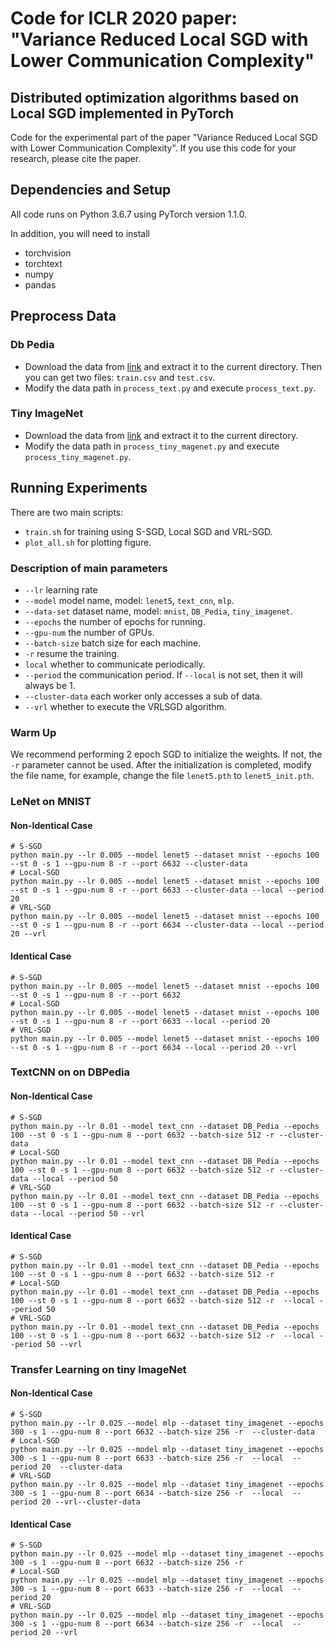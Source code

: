 # Code for ICLR 2020 paper: "Variance Reduced Local SGD with Lower Communication Complexity"

## Distributed optimization algorithms based on Local SGD implemented in PyTorch

Code for the experimental part of the paper "Variance Reduced Local SGD with Lower Communication Complexity".
If you use this code for your research, please cite the paper.

## Dependencies and Setup

All code runs on Python 3.6.7 using PyTorch version 1.1.0.

In addition, you will need to install

- torchvision
- torchtext
- numpy
- pandas

## Preprocess Data

### Db Pedia

- Download the data from [link](https://drive.google.com/uc?export=download&id=0Bz8a_Dbh9QhbQ2Vic1kxMmZZQ1k) and extract it to the current directory. Then you can get two files: `train.csv` and `test.csv`.
- Modify the data path in `process_text.py` and execute `process_text.py`.

### Tiny ImageNet

- Download the data from [link](https://tiny-imagenet.herokuapp.com/) and extract it to the current directory. 
- Modify the data path in `process_tiny_magenet.py` and execute `process_tiny_magenet.py`.

## Running Experiments
There are two main scripts:
- `train.sh` for training using S-SGD, Local SGD and VRL-SGD.
- `plot_all.sh` for plotting figure.

### Description of main parameters
- `--lr` learning rate
- `--model` model name, model: `lenet5`, `text_cnn`, `mlp`.
- `--data-set` dataset name, model: `mnist`, `DB_Pedia`, `tiny_imagenet`.
- `--epochs` the number of epochs for running.
- `--gpu-num` the number of GPUs.
- `--batch-size` batch size for each machine.
- `-r` resume the training.
- `local` whether to communicate periodically.
- `--period` the communication period. If `--local` is not set, then it will always be 1.
- `--cluster-data`  each worker only accesses a sub of data.
- `--vrl` whether to execute the VRLSGD algorithm.

### Warm Up
We recommend performing 2 epoch SGD to initialize the weights. If not, the `-r` parameter cannot be used. After the initialization is completed, modify the file name, for example, change the file `lenet5.pth` to `lenet5_init.pth`.

### LeNet on MNIST

#### Non-Identical Case

``` 
# S-SGD
python main.py --lr 0.005 --model lenet5 --dataset mnist --epochs 100  --st 0 -s 1 --gpu-num 8 -r --port 6632 --cluster-data
# Local-SGD
python main.py --lr 0.005 --model lenet5 --dataset mnist --epochs 100  --st 0 -s 1 --gpu-num 8 -r --port 6633 --cluster-data --local --period 20
# VRL-SGD
python main.py --lr 0.005 --model lenet5 --dataset mnist --epochs 100  --st 0 -s 1 --gpu-num 8 -r --port 6634 --cluster-data --local --period 20 --vrl
```

#### Identical Case

``` 
# S-SGD
python main.py --lr 0.005 --model lenet5 --dataset mnist --epochs 100  --st 0 -s 1 --gpu-num 8 -r --port 6632
# Local-SGD
python main.py --lr 0.005 --model lenet5 --dataset mnist --epochs 100  --st 0 -s 1 --gpu-num 8 -r --port 6633 --local --period 20
# VRL-SGD
python main.py --lr 0.005 --model lenet5 --dataset mnist --epochs 100  --st 0 -s 1 --gpu-num 8 -r --port 6634 --local --period 20 --vrl
```

### TextCNN on on DBPedia

#### Non-Identical Case

``` 
# S-SGD
python main.py --lr 0.01 --model text_cnn --dataset DB_Pedia --epochs 100 --st 0 -s 1 --gpu-num 8 --port 6632 --batch-size 512 -r --cluster-data
# Local-SGD
python main.py --lr 0.01 --model text_cnn --dataset DB_Pedia --epochs 100 --st 0 -s 1 --gpu-num 8 --port 6632 --batch-size 512 -r --cluster-data --local --period 50
# VRL-SGD
python main.py --lr 0.01 --model text_cnn --dataset DB_Pedia --epochs 100 --st 0 -s 1 --gpu-num 8 --port 6632 --batch-size 512 -r --cluster-data --local --period 50 --vrl
```

#### Identical Case

``` 
# S-SGD
python main.py --lr 0.01 --model text_cnn --dataset DB_Pedia --epochs 100 --st 0 -s 1 --gpu-num 8 --port 6632 --batch-size 512 -r 
# Local-SGD
python main.py --lr 0.01 --model text_cnn --dataset DB_Pedia --epochs 100 --st 0 -s 1 --gpu-num 8 --port 6632 --batch-size 512 -r  --local --period 50
# VRL-SGD
python main.py --lr 0.01 --model text_cnn --dataset DB_Pedia --epochs 100 --st 0 -s 1 --gpu-num 8 --port 6632 --batch-size 512 -r  --local --period 50 --vrl
```

### Transfer Learning on tiny ImageNet

#### Non-Identical Case

``` 
# S-SGD
python main.py --lr 0.025 --model mlp --dataset tiny_imagenet --epochs 300 -s 1 --gpu-num 8 --port 6632 --batch-size 256 -r  --cluster-data 
# Local-SGD
python main.py --lr 0.025 --model mlp --dataset tiny_imagenet --epochs 300 -s 1 --gpu-num 8 --port 6633 --batch-size 256 -r  --local  --period 20  --cluster-data
# VRL-SGD
python main.py --lr 0.025 --model mlp --dataset tiny_imagenet --epochs 300 -s 1 --gpu-num 8 --port 6634 --batch-size 256 -r  --local  --period 20 --vrl--cluster-data
```

#### Identical Case

``` 
# S-SGD
python main.py --lr 0.025 --model mlp --dataset tiny_imagenet --epochs 300 -s 1 --gpu-num 8 --port 6632 --batch-size 256 -r 
# Local-SGD
python main.py --lr 0.025 --model mlp --dataset tiny_imagenet --epochs 300 -s 1 --gpu-num 8 --port 6633 --batch-size 256 -r  --local  --period 20  
# VRL-SGD
python main.py --lr 0.025 --model mlp --dataset tiny_imagenet --epochs 300 -s 1 --gpu-num 8 --port 6634 --batch-size 256 -r  --local  --period 20 --vrl
```
